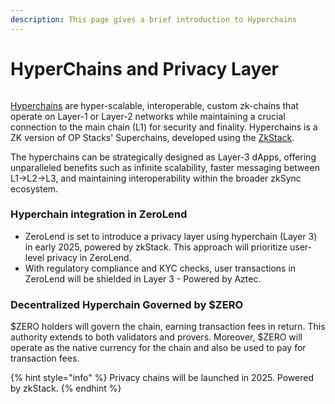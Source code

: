 ```yaml
---
description: This page gives a brief introduction to Hyperchains
---
```


# HyperChains and Privacy Layer

<figure><img src="../.gitbook/assets/Screenshot 2023-12-20 at 2.21.44 PM.png" alt=""><figcaption></figcaption></figure>

[Hyperchains](https://era.zksync.io/docs/reference/concepts/hyperscaling.html) are hyper-scalable, interoperable, custom zk-chains that operate on Layer-1 or Layer-2 networks while maintaining a crucial connection to the main chain (L1) for security and finality. Hyperchains is a ZK version of OP Stacks' Superchains, developed using the [ZkStack](https://zkstack.io/).

The hyperchains can be strategically designed as Layer-3 dApps, offering unparalleled benefits such as infinite scalability, faster messaging between L1->L2->L3, and maintaining interoperability within the broader zkSync ecosystem.

### Hyperchain integration in ZeroLend

* ZeroLend is set to introduce a privacy layer using hyperchain (Layer 3) in early 2025, powered by zkStack. This approach will prioritize user-level privacy in ZeroLend.&#x20;
* With regulatory compliance and KYC checks, user transactions in ZeroLend will be shielded in Layer 3 - Powered by Aztec.&#x20;

### Decentralized Hyperchain Governed by $ZERO

$ZERO holders will govern the chain, earning transaction fees in return. This authority extends to both validators and provers. Moreover, $ZERO will operate as the native currency for the chain and also be used to pay for transaction fees.

{% hint style="info" %}
Privacy chains will be launched in 2025. Powered by zkStack.&#x20;
{% endhint %}

